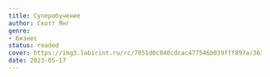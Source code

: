```yaml
---
title: Суперобучение
author: Скотт Янг
genre:
- бизнес
status: readed
cover: https://img3.labirint.ru/rc/7051d0c840cdcac477546b039fff897a/363x561q80/books75/741123/cover.jpg?1583828707
date: 2023-05-17
---
```


